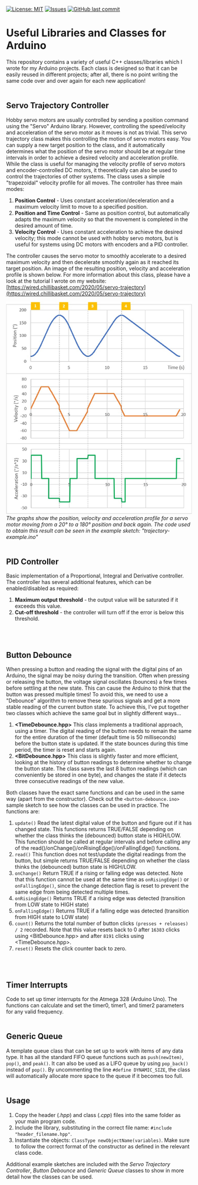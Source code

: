 [![License: MIT](https://img.shields.io/badge/License-MIT-yellow.svg)](https://opensource.org/licenses/MIT)
[![Issues](https://img.shields.io/github/issues-raw/chillibasket/arduino-classes.svg?maxAge=25000)](https://github.com/chillibasket/arduino-classes/issues)
[![GitHub last commit](https://img.shields.io/github/last-commit/chillibasket/arduino-classes.svg?style=flat)](https://github.com/chillibasket/arduino-classes/commits/master)

# Useful Libraries and Classes for Arduino
This repository contains a variety of useful C++ classes/libraries which I wrote for my Arduino projects. Each class is designed so that it can be easily reused in different projects; after all, there is no point writing the same code over and over again for each new application!
<br />
<br />

## Servo Trajectory Controller
Hobby servo motors are usually controlled by sending a position command using the "Servo" Arduino library. However, controlling the speed/velocity and acceleration of the servo motor as it moves is not as trivial. This servo trajectory class makes this controlling the motion of servo motors easy. You can supply a new target position to the class, and it automatically determines what the position of the servo motor should be at regular time intervals in order to achieve a desired velocity and acceleration profile. While the class is useful for managing the velocity profile of servo motors and encoder-controlled DC motors, it theoretically can also be used to control the trajectories of other systems. The class uses a simple "trapezoidal" velocity profile for all moves. The controller has three main modes:
1. **Position Control** - Uses constant acceleration/deceleration and a maximum velocity limit to move to a specified position.
1. **Position and Time Control** - Same as position control, but automatically adapts the maximum velocity so that the movement is completed in the desired amount of time.
1. **Velocity Control** - Uses constant acceleration to achieve the desired velocity; this mode cannot be used with hobby servo motors, but is useful for systems using DC motors with encoders and a PID controller.

The controller causes the servo motor to smoothly accelerate to a desired maximum velocity and then decelerate smoothly again as it reached its target position. An image of the resulting position, velocity and acceleration profile is shown below. For more information about this class, please have a look at the tutorial I wrote on my website: [https://wired.chillibasket.com/2020/05/servo-trajectory](https://wired.chillibasket.com/2020/05/servo-trajectory)

![](/servo-trajectory/trajectory-example.jpg)
*The graphs show the position, velocity and acceleration profile for a servo motor moving from a 20° to a 180° position and back again. The code used to obtain this result can be seen in the example sketch: "trajectory-example.ino"*
<br />
<br />

## PID Controller
Basic implementation of a Proportional, Integral and Derivative controller. The controller has several additional features, which can be enabled/disabled as required:
1. **Maximum output threshold** - the output value will be saturated if it exceeds this value.
1. **Cut-off threshold** - the controller will turn off if the error is below this threshold.
<br />
<br />

## Button Debounce
When pressing a button and reading the signal with the digital pins of an Arduino, the signal may be noisy during the transition. Often when pressing or releasing the button, the voltage signal oscillates (bounces) a few times before settling at the new state. This can cause the Arduino to think that the button was pressed multiple times! To avoid this, we need to use a "Debounce" algorithm to remove these spurious signals and get a more stable reading of the current button state. To achieve this, I've put together two classes which achieve the same goal but in slightly different ways...
1. **<TimeDebounce.hpp>** This class implements a traditional approach, using a timer. The digital reading of the button needs to remain the same for the entire duration of the timer (default time is 50 milliseconds) before the button state is updated. If the state bounces during this time period, the timer is reset and starts again.
1. **<BitDebounce.hpp>** This class is slightly faster and more efficient, looking at the history of button readings to determine whether to change the button state. The class saves the last 8 button readings (which can conveniently be stored in one byte), and changes the state if it detects three consecutive readings of the new value.

Both classes have the exact same functions and can be used in the same way (apart from the constructor). Check out the `<button-debounce.ino>` sample sketch to see how the classes can be used in practice. The functions are:
1. `update()` Read the latest digital value of the button and figure out if it has changed state. This functions returns TRUE/FALSE depending on whether the class thinks the (debounced) button state is HIGH/LOW. This function should be called at regular intervals and before calling any of the read()/onChange()/onRisingEdge()/onFallingEdge() functions.
1. `read()` This function does not test/update the digital readings from the button, but simple returns TRUE/FALSE depending on whether the class thinks the (debounced) button state is HIGH/LOW.
1. `onChange()` Return TRUE if a rising or falling edge was detected. Note that this function cannot be used at the same time as `onRisingEdge()` or `onFallingEdge()`, since the change detection flag is reset to prevent the same edge from being detected multiple times.
1. `onRisingEdge()` Returns TRUE if a rising edge was detected (transition from LOW state to HIGH state)
1. `onFallingEdge()` Returns TRUE if a falling edge was detected (transition from HIGH state to LOW state)
1. `count()` Returns the total number of button clicks `(presses + releases) / 2` recorded. Note that this value resets back to 0 after `16383` clicks using <BitDebounce.hpp> and after `8191` clicks using <TimeDebounce.hpp>.
1. `reset()` Resets the click counter back to zero.
<br />
<br />

## Timer Interrupts
Code to set up timer interrupts for the Atmega 328 (Arduino Uno). The functions can calculate and set the timer0, timer1, and timer2 parameters for any valid frequency. 
<br />
<br />

## Generic Queue
A template queue class that can be set up to work with items of any data type. It has all the standard FIFO queue functions such as `push(newItem)`, `pop()`, and `peak()`. It can also be used as a LIFO queue by using `pop_back()` instead of `pop()`. By uncommenting the line `#define DYNAMIC_SIZE`, the class will automatically allocate more space to the queue if it becomes too full.
<br />
<br />

## Usage
1. Copy the header (*.hpp*) and class (*.cpp*) files into the same folder as your main program code. 
1. Include the library, substituting in the correct file name: `#include "header_filename.hpp"`.
1. Instantiate the objects: `ClassType newObjectName(variables)`. Make sure to follow the correct format of the constructor as defined in the relevant class code.

Additional example sketches are included with the *Servo Trajectory Controller*, *Button Debounce* and *Generic Queue* classes to show in more detail how the classes can be used.
